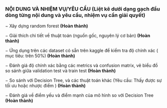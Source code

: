 ### NỘI DUNG VÀ NHIỆM VỤ/YÊU CẦU (Liệt kê dưới dạng gạch đầu dòng từng nội dung và yêu cầu, nhiệm vụ cần giải quyết)
−	 Xây dựng random forest **(Hoàn thành)**

−	Giải thích chi tiết về thuật toán (nguồn gốc, nguyên lý cơ bản) **(Hoàn thành)** 

−	Ứng dụng trên các dataset có sẵn trên kaggle để kiểm tra độ chính xác ( mục tiêu: trên 50%) **(Hoàn thành)**

−	 Đánh giá độ chính xác bằng các metrics và confusion matrix, vẽ biểu đồ so sánh giữa validation test và train test **(Hoàn thành)**

−	 So sánh với Decision Tree, và các thuật toán khác (Yêu cầu: Thấy được sự tối ưu hoặc nhược điểm ) **(Hoàn thành)**

−	 Đánh giá về điểm yếu và điểm mạnh của mô hình so với Decision Tree **(Hoàn thành)**

